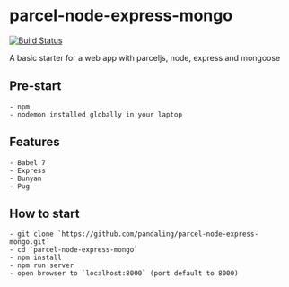 # parcel-node-express-mongo
[![Build Status](https://travis-ci.org/pandaling/parcel-node-express-mongo.svg?branch=master)](https://travis-ci.org/pandaling/parcel-node-express-mongo)

A basic starter for a web app with parceljs, node, express and mongoose

## Pre-start
	- npm
	- nodemon installed globally in your laptop

## Features
	- Babel 7
	- Express
	- Bunyan
	- Pug

## How to start
	- git clone `https://github.com/pandaling/parcel-node-express-mongo.git`
	- cd `parcel-node-express-mongo`
	- npm install
	- npm run server
	- open browser to `localhost:8000` (port default to 8000)
